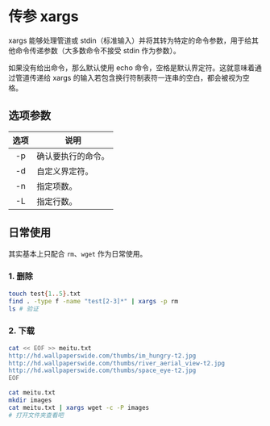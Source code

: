 # 传参 xargs

xargs 能够处理管道或 stdin（标准输入）并将其转为特定的命令参数，用于给其他命令传递参数（大多数命令不接受 stdin 作为参数）。

如果没有给出命令，那么默认使用 echo 命令，空格是默认界定符。这就意味着通过管道传递给 xargs 的输入若包含换行符制表符一连串的空白，都会被视为空格。

## 选项参数

| 选项 | 说明               |
| :--: | ------------------ |
|  -p  | 确认要执行的命令。 |
|  -d  | 自定义界定符。     |
|  -n  | 指定项数。         |
|  -L  | 指定行数。         |

## 日常使用

其实基本上只配合 `rm`、`wget` 作为日常使用。

### 1. 删除

```bash
touch test{1..5}.txt
find . -type f -name "test[2-3]*" | xargs -p rm
ls # 验证
```

### 2. 下载

```bash
cat << EOF >> meitu.txt
http://hd.wallpaperswide.com/thumbs/im_hungry-t2.jpg
http://hd.wallpaperswide.com/thumbs/river_aerial_view-t2.jpg
http://hd.wallpaperswide.com/thumbs/space_eye-t2.jpg
EOF

cat meitu.txt
mkdir images
cat meitu.txt | xargs wget -c -P images
# 打开文件夹查看吧
```
